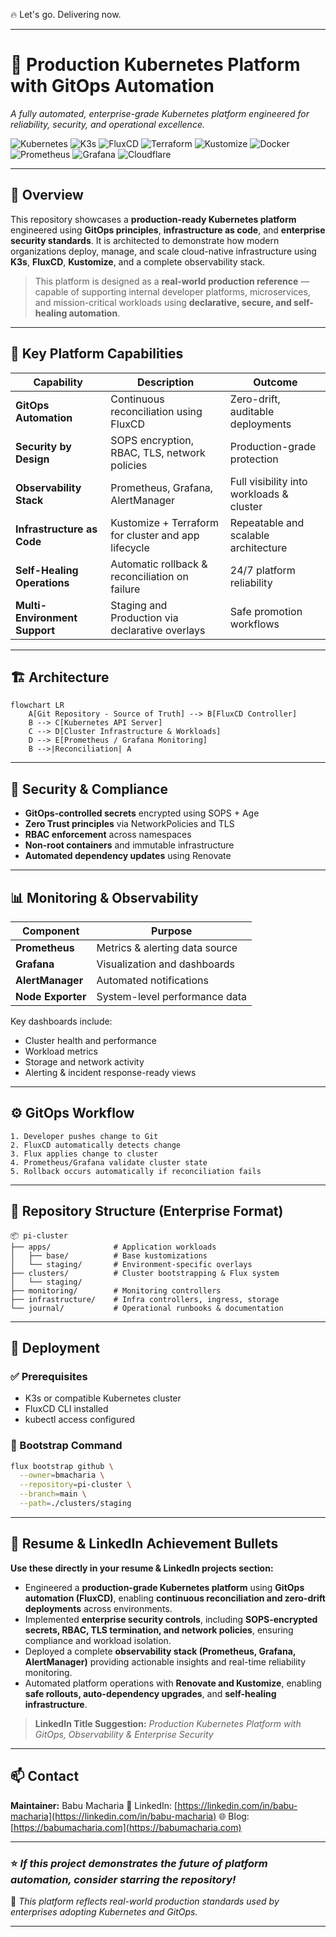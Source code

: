 🔥 Let's go. Delivering now.

---

# 🚀 **Production Kubernetes Platform with GitOps Automation**

*A fully automated, enterprise-grade Kubernetes platform engineered for reliability, security, and operational excellence.*

<!-- Tech Badges -->

![Kubernetes](https://img.shields.io/badge/Kubernetes-326CE5?style=for-the-badge\&logo=kubernetes\&logoColor=white)
![K3s](https://img.shields.io/badge/K3s-FFC61C?style=for-the-badge\&logo=rancher\&logoColor=white)
![FluxCD](https://img.shields.io/badge/FluxCD-5561FF?style=for-the-badge\&logo=flux\&logoColor=white)
![Terraform](https://img.shields.io/badge/Terraform-844FBA?style=for-the-badge\&logo=terraform\&logoColor=white)
![Kustomize](https://img.shields.io/badge/Kustomize-7B42BC?style=for-the-badge\&logo=kubernetes\&logoColor=white)
![Docker](https://img.shields.io/badge/Docker-2496ED?style=for-the-badge\&logo=docker\&logoColor=white)
![Prometheus](https://img.shields.io/badge/Prometheus-E6522C?style=for-the-badge\&logo=prometheus\&logoColor=white)
![Grafana](https://img.shields.io/badge/Grafana-F46800?style=for-the-badge\&logo=grafana\&logoColor=white)
![Cloudflare](https://img.shields.io/badge/Cloudflare-F38020?style=for-the-badge\&logo=cloudflare\&logoColor=white)

---

## 🧭 Overview

This repository showcases a **production-ready Kubernetes platform** engineered using **GitOps principles**, **infrastructure as code**, and **enterprise security standards**. It is architected to demonstrate how modern organizations deploy, manage, and scale cloud-native infrastructure using **K3s**, **FluxCD**, **Kustomize**, and a complete observability stack.

> This platform is designed as a **real-world production reference** — capable of supporting internal developer platforms, microservices, and mission-critical workloads using **declarative, secure, and self-healing automation**.

---

## 🎯 Key Platform Capabilities

| Capability                    | Description                                         | Outcome                                  |
| ----------------------------- | --------------------------------------------------- | ---------------------------------------- |
| **GitOps Automation**         | Continuous reconciliation using FluxCD              | Zero-drift, auditable deployments        |
| **Security by Design**        | SOPS encryption, RBAC, TLS, network policies        | Production-grade protection              |
| **Observability Stack**       | Prometheus, Grafana, AlertManager                   | Full visibility into workloads & cluster |
| **Infrastructure as Code**    | Kustomize + Terraform for cluster and app lifecycle | Repeatable and scalable architecture     |
| **Self-Healing Operations**   | Automatic rollback & reconciliation on failure      | 24/7 platform reliability                |
| **Multi-Environment Support** | Staging and Production via declarative overlays     | Safe promotion workflows                 |

---

## 🏗️ Architecture

```mermaid
flowchart LR
    A[Git Repository - Source of Truth] --> B[FluxCD Controller]
    B --> C[Kubernetes API Server]
    C --> D[Cluster Infrastructure & Workloads]
    D --> E[Prometheus / Grafana Monitoring]
    B -->|Reconciliation| A
```

---

## 🔐 Security & Compliance

* **GitOps-controlled secrets** encrypted using SOPS + Age
* **Zero Trust principles** via NetworkPolicies and TLS
* **RBAC enforcement** across namespaces
* **Non-root containers** and immutable infrastructure
* **Automated dependency updates** using Renovate

---

## 📊 Monitoring & Observability

| Component         | Purpose                        |
| ----------------- | ------------------------------ |
| **Prometheus**    | Metrics & alerting data source |
| **Grafana**       | Visualization and dashboards   |
| **AlertManager**  | Automated notifications        |
| **Node Exporter** | System-level performance data  |

Key dashboards include:

* Cluster health and performance
* Workload metrics
* Storage and network activity
* Alerting & incident response-ready views

---

## ⚙️ GitOps Workflow

```text
1. Developer pushes change to Git
2. FluxCD automatically detects change
3. Flux applies change to cluster
4. Prometheus/Grafana validate cluster state
5. Rollback occurs automatically if reconciliation fails
```

---

## 📁 Repository Structure (Enterprise Format)

```
📦 pi-cluster
├── apps/              # Application workloads
│   ├── base/          # Base kustomizations
│   └── staging/       # Environment-specific overlays
├── clusters/          # Cluster bootstrapping & Flux system
│   └── staging/
├── monitoring/        # Monitoring controllers
├── infrastructure/    # Infra controllers, ingress, storage
└── journal/           # Operational runbooks & documentation
```

---

## 🚀 Deployment

### ✅ Prerequisites

* K3s or compatible Kubernetes cluster
* FluxCD CLI installed
* kubectl access configured

### 🔄 Bootstrap Command

```bash
flux bootstrap github \
  --owner=bmacharia \
  --repository=pi-cluster \
  --branch=main \
  --path=./clusters/staging
```

---

## 📌 Resume & LinkedIn Achievement Bullets

**Use these directly in your resume & LinkedIn projects section:**

* Engineered a **production-grade Kubernetes platform** using **GitOps automation (FluxCD)**, enabling **continuous reconciliation and zero-drift deployments** across environments.
* Implemented **enterprise security controls**, including **SOPS-encrypted secrets, RBAC, TLS termination, and network policies**, ensuring compliance and workload isolation.
* Deployed a complete **observability stack (Prometheus, Grafana, AlertManager)** providing actionable insights and real-time reliability monitoring.
* Automated platform operations with **Renovate and Kustomize**, enabling **safe rollouts, auto-dependency upgrades**, and **self-healing infrastructure**.

> **LinkedIn Title Suggestion:** *Production Kubernetes Platform with GitOps, Observability & Enterprise Security*

---

## 📫 Contact

**Maintainer:** Babu Macharia
🔗 LinkedIn: [https://linkedin.com/in/babu-macharia](https://linkedin.com/in/babu-macharia)
🌐 Blog: [https://babumacharia.com](https://babumacharia.com)

---

### ⭐ *If this project demonstrates the future of platform automation, consider starring the repository!*

📌 *This platform reflects real-world production standards used by enterprises adopting Kubernetes and GitOps.*

---

